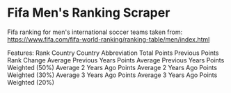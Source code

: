 Fifa Men's Ranking Scraper
==========================

Fifa ranking for men's international soccer teams taken from:
https://www.fifa.com/fifa-world-ranking/ranking-table/men/index.html

Features:
Rank
Country
Country Abbreviation
Total Points
Previous Points
Rank Change
Average Previous Years Points
Average Previous Years Points Weighted (50%)
Average 2 Years Ago Points 
Average 2 Years Ago Points Weighted (30%)
Average 3 Years Ago Points 
Average 3 Years Ago Points Weighted (20%)
